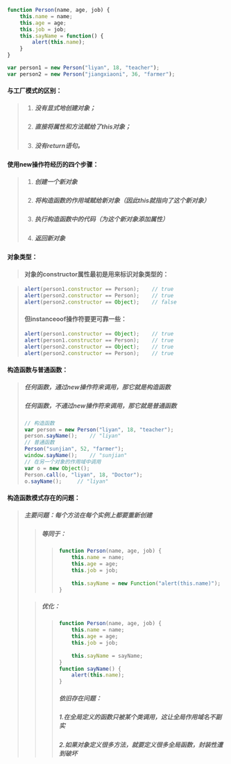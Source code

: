 ```js
function Person(name, age, job) {
    this.name = name;
    this.age = age;
    this.job = job;
    this.sayName = function() {
        alert(this.name);
    }
}

var person1 = new Person("liyan", 18, "teacher");
var person2 = new Person("jiangxiaoni", 36, "farmer");
```

#### 与工厂模式的区别：

> 1. ##### 没有显式地创建对象；
> 2. ##### 直接将属性和方法赋给了this对象；
> 3. ##### 没有return语句。

#### 使用new操作符经历的四个步骤：

> 1. ##### 创建一个新对象
> 2. ##### 将构造函数的作用域赋给新对象（因此this就指向了这个新对象）
> 3. ##### 执行构造函数中的代码（为这个新对象添加属性）
> 4. ##### 返回新对象

#### 对象类型：

> #### 对象的constructor属性最初是用来标识对象类型的：

> ```js
> alert(person1.constructor == Person);    // true
> alert(person2.constructor == Person);    // true
> alert(person2.constructor == Object);    // false
> ```
>
> #### 但instanceoof操作符要更可靠一些：
>
> ```js
> alert(person1.constructor == Object);    // true
> alert(person1.constructor == Person);    // true
> alert(person2.constructor == Object);    // true
> alert(person2.constructor == Person);    // true
> ```

#### 构造函数与普通函数：

> ##### 任何函数，通过new操作符来调用，那它就是构造函数
>
> ##### 任何函数，不通过new操作符来调用，那它就是普通函数
>
> ```js
> // 构造函数
> var person = new Person("liyan", 18, "teacher");
> person.sayName();    // "liyan"
> // 普通函数
> Person("sunjian", 52, "farmer");
> window.sayName();    // "sunjian"
> // 在另一个对象的作用域中调用
> var o = new Object();
> Person.call(o, "liyan", 18, "Doctor");
> o.sayName();     // "liyan"
> ```

#### 构造函数模式存在的问题：

> ##### 主要问题：每个方法在每个实例上都要重新创建
>
> > ##### 等同于：
> >
> > > ```js
> > > function Person(name, age, job) {
> > >     this.name = name;
> > >     this.age = age;
> > >     this.job = job;
> > >     
> > >     this.sayName = new Function("alert(this.name)");
> > > }
> > > ```
>
> > ##### 优化：
> >
> > > ```js
> > > function Person(name, age, job) {
> > >     this.name = name;
> > >     this.age = age;
> > >     this.job = job;
> > >     
> > >     this.sayName = sayName;
> > > }
> > > function sayName() {
> > >     alert(this.name);
> > > }
> > > ```
> > >
> > > ##### 依旧存在问题：
> > >
> > > ##### 1.在全局定义的函数只被某个类调用，这让全局作用域名不副实
> > >
> > > ##### 2.如果对象定义很多方法，就要定义很多全局函数，封装性遭到破坏









